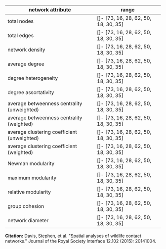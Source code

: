 network attribute|range
---|---
total nodes|[]- [73, 16, 28, 62, 50, 18, 30, 35]
total edges|[]- [73, 16, 28, 62, 50, 18, 30, 35]
network density|[]- [73, 16, 28, 62, 50, 18, 30, 35]
average degree|[]- [73, 16, 28, 62, 50, 18, 30, 35]
degree heterogeneity|[]- [73, 16, 28, 62, 50, 18, 30, 35]
degree assortativity|[]- [73, 16, 28, 62, 50, 18, 30, 35]
average betweenness centrality (unweighted)|[]- [73, 16, 28, 62, 50, 18, 30, 35]
average betweenness centrality (weighted)|[]- [73, 16, 28, 62, 50, 18, 30, 35]
average clustering coefficient (unweighted)|[]- [73, 16, 28, 62, 50, 18, 30, 35]
average clustering coefficient (weighted)|[]- [73, 16, 28, 62, 50, 18, 30, 35]
Newman modularity|[]- [73, 16, 28, 62, 50, 18, 30, 35]
maximum modularity|[]- [73, 16, 28, 62, 50, 18, 30, 35]
relative modularity|[]- [73, 16, 28, 62, 50, 18, 30, 35]
group cohesion|[]- [73, 16, 28, 62, 50, 18, 30, 35]
network diameter|[]- [73, 16, 28, 62, 50, 18, 30, 35]
**Citation:** Davis, Stephen, et al. "Spatial analyses of wildlife contact networks." Journal of the Royal Society Interface 12.102 (2015): 20141004.